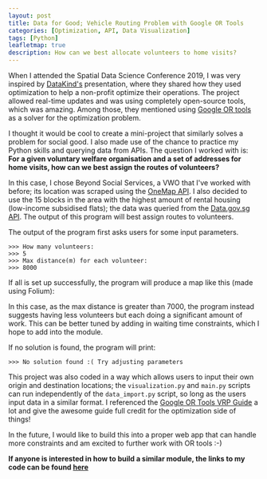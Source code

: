 ```yaml
---
layout: post
title: Data for Good; Vehicle Routing Problem with Google OR Tools
categories: [Optimization, API, Data Visualization]
tags: [Python]
leafletmap: true
description: How can we best allocate volunteers to home visits?
---
```


When I attended the Spatial Data Science Conference 2019, I was very inspired by [DataKind's](https://www.datakind.org/) presentation, where they shared how they used optimization to help a non-profit optimize their operations. The project allowed real-time updates and was using completely open-source tools, which was amazing. Among those, they mentioned using [Google OR tools](https://developers.google.com/optimization) as a solver for the optimization problem. 

I thought it would be cool to create a mini-project that similarly solves a problem for social good. I also made use of the chance to practice my Python skills and querying data from APIs. The question I worked with is: **For a given voluntary welfare organisation and a set of addresses for home visits, how can we best assign the routes of volunteers?**

In this case, I chose Beyond Social Services, a VWO that I've worked with before; its location was scraped using the [OneMap API](https://docs.onemap.sg/). I also decided to use the 15 blocks in the area with the highest amount of rental housing (low-income subsidised flats); the data was queried from the [Data.gov.sg API](https://data.gov.sg/developer). The output of this program will best assign routes to volunteers.

The output of the program first asks users for some input parameters.

```shell
>>> How many volunteers:
>>> 5
>>> Max distance(m) for each volunteer:
>>> 8000
```

If all is set up successfully, the program will produce a map like this (made using Folium):

<iframe style = "position:absolute;width:100%;height:100%;left:0;top:0;border:none !important;">
<!DOCTYPE html>
<head>    
    <meta http-equiv="content-type" content="text/html; charset=UTF-8" />
    
        <script>
            L_NO_TOUCH = false;
            L_DISABLE_3D = false;
        </script>
    
    <script src="https://cdn.jsdelivr.net/npm/leaflet@1.5.1/dist/leaflet.js"></script>
    <script src="https://code.jquery.com/jquery-1.12.4.min.js"></script>
    <script src="https://maxcdn.bootstrapcdn.com/bootstrap/3.2.0/js/bootstrap.min.js"></script>
    <script src="https://cdnjs.cloudflare.com/ajax/libs/Leaflet.awesome-markers/2.0.2/leaflet.awesome-markers.js"></script>
    <link rel="stylesheet" href="https://cdn.jsdelivr.net/npm/leaflet@1.5.1/dist/leaflet.css"/>
    <link rel="stylesheet" href="https://maxcdn.bootstrapcdn.com/bootstrap/3.2.0/css/bootstrap.min.css"/>
    <link rel="stylesheet" href="https://maxcdn.bootstrapcdn.com/bootstrap/3.2.0/css/bootstrap-theme.min.css"/>
    <link rel="stylesheet" href="https://maxcdn.bootstrapcdn.com/font-awesome/4.6.3/css/font-awesome.min.css"/>
    <link rel="stylesheet" href="https://cdnjs.cloudflare.com/ajax/libs/Leaflet.awesome-markers/2.0.2/leaflet.awesome-markers.css"/>
    <link rel="stylesheet" href="https://rawcdn.githack.com/python-visualization/folium/master/folium/templates/leaflet.awesome.rotate.css"/>
    <style>html, body {width: 100%;height: 100%;margin: 0;padding: 0;}</style>
    <style>#map {position:absolute;top:0;bottom:0;right:0;left:0;}</style>
    
            <meta name="viewport" content="width=device-width,
                initial-scale=1.0, maximum-scale=1.0, user-scalable=no" />
            <style>
                #map_89d9655134c54491a09772239bcfbbc0 {
                    position: relative;
                    width: 100.0%;
                    height: 100.0%;
                    left: 0.0%;
                    top: 0.0%;
                }
            </style>
        
</head>
<body>    
    
            <div class="folium-map" id="map_89d9655134c54491a09772239bcfbbc0" ></div>
        
</body>
<script>    
    
            var map_89d9655134c54491a09772239bcfbbc0 = L.map(
                "map_89d9655134c54491a09772239bcfbbc0",
                {
                    center: [1.278261, 103.82337360000001],
                    crs: L.CRS.EPSG3857,
                    zoom: 15,
                    zoomControl: true,
                    preferCanvas: false,
                }
            );

            

        
    
            var tile_layer_2d305dbb321f4d5fab9951b66eaccc39 = L.tileLayer(
                "https://{s}.tile.openstreetmap.org/{z}/{x}/{y}.png",
                {"attribution": "Data by \u0026copy; \u003ca href=\"http://openstreetmap.org\"\u003eOpenStreetMap\u003c/a\u003e, under \u003ca href=\"http://www.openstreetmap.org/copyright\"\u003eODbL\u003c/a\u003e.", "detectRetina": false, "maxNativeZoom": 18, "maxZoom": 18, "minZoom": 0, "noWrap": false, "opacity": 1, "subdomains": "abc", "tms": false}
            ).addTo(map_89d9655134c54491a09772239bcfbbc0);
        
    
            var circle_marker_06ac7343f87848c494c09fa1bef2f974 = L.circleMarker(
                [1.288261, 103.8283736],
                {"bubblingMouseEvents": true, "color": "cadetblue", "dashArray": null, "dashOffset": null, "fill": true, "fillColor": "cadetblue", "fillOpacity": 0.7, "fillRule": "evenodd", "lineCap": "round", "lineJoin": "round", "opacity": 1.0, "radius": 10, "stroke": true, "weight": 3}
            ).addTo(map_89d9655134c54491a09772239bcfbbc0);
        
    
            circle_marker_06ac7343f87848c494c09fa1bef2f974.bindTooltip(
                `<div>
                     <b>Node</b>: 0<br><b>Address:</b> 26, Jalan Klinik, Singapore 160026<br>
                 </div>`,
                {"sticky": true}
            );
        
    
            var circle_marker_576590c7dd9c4a8692e628f5906e8a74 = L.circleMarker(
                [1.288261, 103.8283736],
                {"bubblingMouseEvents": true, "color": "red", "dashArray": null, "dashOffset": null, "fill": true, "fillColor": "red", "fillOpacity": 0.7, "fillRule": "evenodd", "lineCap": "round", "lineJoin": "round", "opacity": 1.0, "radius": 10, "stroke": true, "weight": 3}
            ).addTo(map_89d9655134c54491a09772239bcfbbc0);
        
    
            circle_marker_576590c7dd9c4a8692e628f5906e8a74.bindTooltip(
                `<div>
                     <b>Node</b>: 0<br><b>Address:</b> 26, Jalan Klinik, Singapore 160026<br>
                 </div>`,
                {"sticky": true}
            );
        
    
            var circle_marker_304d17d9b036477689dee62040c88e14 = L.circleMarker(
                [1.288261, 103.8283736],
                {"bubblingMouseEvents": true, "color": "cadetblue", "dashArray": null, "dashOffset": null, "fill": true, "fillColor": "cadetblue", "fillOpacity": 0.7, "fillRule": "evenodd", "lineCap": "round", "lineJoin": "round", "opacity": 1.0, "radius": 10, "stroke": true, "weight": 3}
            ).addTo(map_89d9655134c54491a09772239bcfbbc0);
        
    
            circle_marker_304d17d9b036477689dee62040c88e14.bindTooltip(
                `<div>
                     <b>Node</b>: 0<br><b>Address:</b> 26, Jalan Klinik, Singapore 160026<br>
                 </div>`,
                {"sticky": true}
            );
        
    
            var circle_marker_25c95cc87fd64f909aaca8bc84fb4431 = L.circleMarker(
                [1.2875293, 103.8284641],
                {"bubblingMouseEvents": true, "color": "cadetblue", "dashArray": null, "dashOffset": null, "fill": true, "fillColor": "cadetblue", "fillOpacity": 0.7, "fillRule": "evenodd", "lineCap": "round", "lineJoin": "round", "opacity": 1.0, "radius": 10, "stroke": true, "weight": 3}
            ).addTo(map_89d9655134c54491a09772239bcfbbc0);
        
    
            circle_marker_25c95cc87fd64f909aaca8bc84fb4431.bindTooltip(
                `<div>
                     <b>Node</b>: 6<br><b>Address:</b> 32, Jln Bt Ho Swee, Singapore<br>
                 </div>`,
                {"sticky": true}
            );
        
    
            var circle_marker_69692b65d79b40bf88e739d045c05a70 = L.circleMarker(
                [1.2841611, 103.8160563],
                {"bubblingMouseEvents": true, "color": "cadetblue", "dashArray": null, "dashOffset": null, "fill": true, "fillColor": "cadetblue", "fillOpacity": 0.7, "fillRule": "evenodd", "lineCap": "round", "lineJoin": "round", "opacity": 1.0, "radius": 10, "stroke": true, "weight": 3}
            ).addTo(map_89d9655134c54491a09772239bcfbbc0);
        
    
            circle_marker_69692b65d79b40bf88e739d045c05a70.bindTooltip(
                `<div>
                     <b>Node</b>: 2<br><b>Address:</b> 161, Bt Merah Ctrl, Singapore<br>
                 </div>`,
                {"sticky": true}
            );
        
    
            var circle_marker_219f4b035e034d7bbfc3f0664b4312d6 = L.circleMarker(
                [1.2859148, 103.8030157],
                {"bubblingMouseEvents": true, "color": "cadetblue", "dashArray": null, "dashOffset": null, "fill": true, "fillColor": "cadetblue", "fillOpacity": 0.7, "fillRule": "evenodd", "lineCap": "round", "lineJoin": "round", "opacity": 1.0, "radius": 10, "stroke": true, "weight": 3}
            ).addTo(map_89d9655134c54491a09772239bcfbbc0);
        
    
            circle_marker_219f4b035e034d7bbfc3f0664b4312d6.bindTooltip(
                `<div>
                     <b>Node</b>: 11<br><b>Address:</b> 125, Bt Merah Lane 1, Singapore<br>
                 </div>`,
                {"sticky": true}
            );
        
    
            var circle_marker_f7cb7532b5f44a3f98f2982a0c7e0c6c = L.circleMarker(
                [1.2861242, 103.8048268],
                {"bubblingMouseEvents": true, "color": "cadetblue", "dashArray": null, "dashOffset": null, "fill": true, "fillColor": "cadetblue", "fillOpacity": 0.7, "fillRule": "evenodd", "lineCap": "round", "lineJoin": "round", "opacity": 1.0, "radius": 10, "stroke": true, "weight": 3}
            ).addTo(map_89d9655134c54491a09772239bcfbbc0);
        
    
            circle_marker_f7cb7532b5f44a3f98f2982a0c7e0c6c.bindTooltip(
                `<div>
                     <b>Node</b>: 10<br><b>Address:</b> 119, Bt Merah Lane 1, Singapore<br>
                 </div>`,
                {"sticky": true}
            );
        
    
            var circle_marker_86bb8d7cc00d4746be416040e9e63bbf = L.circleMarker(
                [1.2864623, 103.8098075],
                {"bubblingMouseEvents": true, "color": "cadetblue", "dashArray": null, "dashOffset": null, "fill": true, "fillColor": "cadetblue", "fillOpacity": 0.7, "fillRule": "evenodd", "lineCap": "round", "lineJoin": "round", "opacity": 1.0, "radius": 10, "stroke": true, "weight": 3}
            ).addTo(map_89d9655134c54491a09772239bcfbbc0);
        
    
            circle_marker_86bb8d7cc00d4746be416040e9e63bbf.bindTooltip(
                `<div>
                     <b>Node</b>: 3<br><b>Address:</b> 28, Hoy Fatt Rd, Singapore<br>
                 </div>`,
                {"sticky": true}
            );
        
    
            var circle_marker_4a71b53e1fa54d34a9e02b2ed8874927 = L.circleMarker(
                [1.288261, 103.8283736],
                {"bubblingMouseEvents": true, "color": "red", "dashArray": null, "dashOffset": null, "fill": true, "fillColor": "red", "fillOpacity": 0.7, "fillRule": "evenodd", "lineCap": "round", "lineJoin": "round", "opacity": 1.0, "radius": 10, "stroke": true, "weight": 3}
            ).addTo(map_89d9655134c54491a09772239bcfbbc0);
        
    
            circle_marker_4a71b53e1fa54d34a9e02b2ed8874927.bindTooltip(
                `<div>
                     <b>Node</b>: 0<br><b>Address:</b> 26, Jalan Klinik, Singapore 160026<br>
                 </div>`,
                {"sticky": true}
            );
        
    
            var poly_line_336954756f5e450cb34ba86280be2155 = L.polyline(
                [[1.288261, 103.8283736], [1.2875293, 103.8284641], [1.2841611, 103.8160563], [1.2859148, 103.8030157], [1.2861242, 103.8048268], [1.2864623, 103.8098075], [1.288261, 103.8283736]],
                {"bubblingMouseEvents": true, "color": "blue", "dashArray": null, "dashOffset": null, "fill": false, "fillColor": "blue", "fillOpacity": 0.2, "fillRule": "evenodd", "lineCap": "round", "lineJoin": "round", "noClip": false, "opacity": 1.0, "smoothFactor": 1.0, "stroke": true, "weight": 3}
            ).addTo(map_89d9655134c54491a09772239bcfbbc0);
        
    
            poly_line_336954756f5e450cb34ba86280be2155.bindTooltip(
                `<div>
                     <b>Person ID</b>: 1<br><b>Distance Travelled</b>: 7929m<br>
                 </div>`,
                {"sticky": true}
            );
        
    
            var circle_marker_9686c65ac76844d5a91b8bc9272fd1d7 = L.circleMarker(
                [1.288261, 103.8283736],
                {"bubblingMouseEvents": true, "color": "cadetblue", "dashArray": null, "dashOffset": null, "fill": true, "fillColor": "cadetblue", "fillOpacity": 0.7, "fillRule": "evenodd", "lineCap": "round", "lineJoin": "round", "opacity": 1.0, "radius": 10, "stroke": true, "weight": 3}
            ).addTo(map_89d9655134c54491a09772239bcfbbc0);
        
    
            circle_marker_9686c65ac76844d5a91b8bc9272fd1d7.bindTooltip(
                `<div>
                     <b>Node</b>: 0<br><b>Address:</b> 26, Jalan Klinik, Singapore 160026<br>
                 </div>`,
                {"sticky": true}
            );
        
    
            var circle_marker_f55441a90af24826a85566cb8d2c1b1c = L.circleMarker(
                [1.2803001, 103.8263877],
                {"bubblingMouseEvents": true, "color": "cadetblue", "dashArray": null, "dashOffset": null, "fill": true, "fillColor": "cadetblue", "fillOpacity": 0.7, "fillRule": "evenodd", "lineCap": "round", "lineJoin": "round", "opacity": 1.0, "radius": 10, "stroke": true, "weight": 3}
            ).addTo(map_89d9655134c54491a09772239bcfbbc0);
        
    
            circle_marker_f55441a90af24826a85566cb8d2c1b1c.bindTooltip(
                `<div>
                     <b>Node</b>: 1<br><b>Address:</b> 111, Jln Bt Merah, Singapore<br>
                 </div>`,
                {"sticky": true}
            );
        
    
            var circle_marker_06dfd1035c3a43689f0cfa730612a187 = L.circleMarker(
                [1.270435, 103.8232283],
                {"bubblingMouseEvents": true, "color": "cadetblue", "dashArray": null, "dashOffset": null, "fill": true, "fillColor": "cadetblue", "fillOpacity": 0.7, "fillRule": "evenodd", "lineCap": "round", "lineJoin": "round", "opacity": 1.0, "radius": 10, "stroke": true, "weight": 3}
            ).addTo(map_89d9655134c54491a09772239bcfbbc0);
        
    
            circle_marker_06dfd1035c3a43689f0cfa730612a187.bindTooltip(
                `<div>
                     <b>Node</b>: 7<br><b>Address:</b> 43, Telok Blangah Rise, Singapore<br>
                 </div>`,
                {"sticky": true}
            );
        
    
            var circle_marker_2e02557fa41540789329de1475607d4b = L.circleMarker(
                [1.2724325, 103.8209836],
                {"bubblingMouseEvents": true, "color": "cadetblue", "dashArray": null, "dashOffset": null, "fill": true, "fillColor": "cadetblue", "fillOpacity": 0.7, "fillRule": "evenodd", "lineCap": "round", "lineJoin": "round", "opacity": 1.0, "radius": 10, "stroke": true, "weight": 3}
            ).addTo(map_89d9655134c54491a09772239bcfbbc0);
        
    
            circle_marker_2e02557fa41540789329de1475607d4b.bindTooltip(
                `<div>
                     <b>Node</b>: 9<br><b>Address:</b> 31, Telok Blangah Rise, Singapore<br>
                 </div>`,
                {"sticky": true}
            );
        
    
            var circle_marker_af65a8d61f94453abaab21930d34d0cf = L.circleMarker(
                [1.2784398, 103.8194072],
                {"bubblingMouseEvents": true, "color": "cadetblue", "dashArray": null, "dashOffset": null, "fill": true, "fillColor": "cadetblue", "fillOpacity": 0.7, "fillRule": "evenodd", "lineCap": "round", "lineJoin": "round", "opacity": 1.0, "radius": 10, "stroke": true, "weight": 3}
            ).addTo(map_89d9655134c54491a09772239bcfbbc0);
        
    
            circle_marker_af65a8d61f94453abaab21930d34d0cf.bindTooltip(
                `<div>
                     <b>Node</b>: 14<br><b>Address:</b> 7, Telok Blangah Cres, Singapore<br>
                 </div>`,
                {"sticky": true}
            );
        
    
            var circle_marker_2f33ebe834b345e09a85737e0616f549 = L.circleMarker(
                [1.2784398, 103.8194072],
                {"bubblingMouseEvents": true, "color": "cadetblue", "dashArray": null, "dashOffset": null, "fill": true, "fillColor": "cadetblue", "fillOpacity": 0.7, "fillRule": "evenodd", "lineCap": "round", "lineJoin": "round", "opacity": 1.0, "radius": 10, "stroke": true, "weight": 3}
            ).addTo(map_89d9655134c54491a09772239bcfbbc0);
        
    
            circle_marker_2f33ebe834b345e09a85737e0616f549.bindTooltip(
                `<div>
                     <b>Node</b>: 15<br><b>Address:</b> 7, Telok Blangah Cres, Singapore<br>
                 </div>`,
                {"sticky": true}
            );
        
    
            var circle_marker_0d9224db834b49079da498d0a8b939c7 = L.circleMarker(
                [1.2879695, 103.8281924],
                {"bubblingMouseEvents": true, "color": "cadetblue", "dashArray": null, "dashOffset": null, "fill": true, "fillColor": "cadetblue", "fillOpacity": 0.7, "fillRule": "evenodd", "lineCap": "round", "lineJoin": "round", "opacity": 1.0, "radius": 10, "stroke": true, "weight": 3}
            ).addTo(map_89d9655134c54491a09772239bcfbbc0);
        
    
            circle_marker_0d9224db834b49079da498d0a8b939c7.bindTooltip(
                `<div>
                     <b>Node</b>: 4<br><b>Address:</b> 28, Jln Klinik, Singapore<br>
                 </div>`,
                {"sticky": true}
            );
        
    
            var circle_marker_5cd905d49f614b71a809040ca1f75061 = L.circleMarker(
                [1.288261, 103.8283736],
                {"bubblingMouseEvents": true, "color": "red", "dashArray": null, "dashOffset": null, "fill": true, "fillColor": "red", "fillOpacity": 0.7, "fillRule": "evenodd", "lineCap": "round", "lineJoin": "round", "opacity": 1.0, "radius": 10, "stroke": true, "weight": 3}
            ).addTo(map_89d9655134c54491a09772239bcfbbc0);
        
    
            circle_marker_5cd905d49f614b71a809040ca1f75061.bindTooltip(
                `<div>
                     <b>Node</b>: 0<br><b>Address:</b> 26, Jalan Klinik, Singapore 160026<br>
                 </div>`,
                {"sticky": true}
            );
        
    
            var poly_line_4fe0fecc50c444c581ee0fdf48653c55 = L.polyline(
                [[1.288261, 103.8283736], [1.2803001, 103.8263877], [1.270435, 103.8232283], [1.2724325, 103.8209836], [1.2784398, 103.8194072], [1.2784398, 103.8194072], [1.2879695, 103.8281924], [1.288261, 103.8283736]],
                {"bubblingMouseEvents": true, "color": "green", "dashArray": null, "dashOffset": null, "fill": false, "fillColor": "green", "fillOpacity": 0.2, "fillRule": "evenodd", "lineCap": "round", "lineJoin": "round", "noClip": false, "opacity": 1.0, "smoothFactor": 1.0, "stroke": true, "weight": 3}
            ).addTo(map_89d9655134c54491a09772239bcfbbc0);
        
    
            poly_line_4fe0fecc50c444c581ee0fdf48653c55.bindTooltip(
                `<div>
                     <b>Person ID</b>: 2<br><b>Distance Travelled</b>: 7271m<br>
                 </div>`,
                {"sticky": true}
            );
        
    
            var circle_marker_bb7a5f6984134266a61ceee1b1d7e950 = L.circleMarker(
                [1.288261, 103.8283736],
                {"bubblingMouseEvents": true, "color": "cadetblue", "dashArray": null, "dashOffset": null, "fill": true, "fillColor": "cadetblue", "fillOpacity": 0.7, "fillRule": "evenodd", "lineCap": "round", "lineJoin": "round", "opacity": 1.0, "radius": 10, "stroke": true, "weight": 3}
            ).addTo(map_89d9655134c54491a09772239bcfbbc0);
        
    
            circle_marker_bb7a5f6984134266a61ceee1b1d7e950.bindTooltip(
                `<div>
                     <b>Node</b>: 0<br><b>Address:</b> 26, Jalan Klinik, Singapore 160026<br>
                 </div>`,
                {"sticky": true}
            );
        
    
            var circle_marker_4a8d4ac57e68450286de497aab701231 = L.circleMarker(
                [1.2869202, 103.8328117],
                {"bubblingMouseEvents": true, "color": "cadetblue", "dashArray": null, "dashOffset": null, "fill": true, "fillColor": "cadetblue", "fillOpacity": 0.7, "fillRule": "evenodd", "lineCap": "round", "lineJoin": "round", "opacity": 1.0, "radius": 10, "stroke": true, "weight": 3}
            ).addTo(map_89d9655134c54491a09772239bcfbbc0);
        
    
            circle_marker_4a8d4ac57e68450286de497aab701231.bindTooltip(
                `<div>
                     <b>Node</b>: 8<br><b>Address:</b> 2C, Boon Tiong Rd, Singapore<br>
                 </div>`,
                {"sticky": true}
            );
        
    
            var circle_marker_2d1e7fcf52ea4c0895f655890a817d5b = L.circleMarker(
                [1.287945, 103.8187603],
                {"bubblingMouseEvents": true, "color": "cadetblue", "dashArray": null, "dashOffset": null, "fill": true, "fillColor": "cadetblue", "fillOpacity": 0.7, "fillRule": "evenodd", "lineCap": "round", "lineJoin": "round", "opacity": 1.0, "radius": 10, "stroke": true, "weight": 3}
            ).addTo(map_89d9655134c54491a09772239bcfbbc0);
        
    
            circle_marker_2d1e7fcf52ea4c0895f655890a817d5b.bindTooltip(
                `<div>
                     <b>Node</b>: 13<br><b>Address:</b> 80, Redhill Lane, Singapore<br>
                 </div>`,
                {"sticky": true}
            );
        
    
            var circle_marker_677523a073a641a496252ab5c67a9ef1 = L.circleMarker(
                [1.287945, 103.8187603],
                {"bubblingMouseEvents": true, "color": "cadetblue", "dashArray": null, "dashOffset": null, "fill": true, "fillColor": "cadetblue", "fillOpacity": 0.7, "fillRule": "evenodd", "lineCap": "round", "lineJoin": "round", "opacity": 1.0, "radius": 10, "stroke": true, "weight": 3}
            ).addTo(map_89d9655134c54491a09772239bcfbbc0);
        
    
            circle_marker_677523a073a641a496252ab5c67a9ef1.bindTooltip(
                `<div>
                     <b>Node</b>: 12<br><b>Address:</b> 80, Redhill Lane, Singapore<br>
                 </div>`,
                {"sticky": true}
            );
        
    
            var circle_marker_2663523c5fbe4ed19710647e3adc73d8 = L.circleMarker(
                [1.286411, 103.8098657],
                {"bubblingMouseEvents": true, "color": "cadetblue", "dashArray": null, "dashOffset": null, "fill": true, "fillColor": "cadetblue", "fillOpacity": 0.7, "fillRule": "evenodd", "lineCap": "round", "lineJoin": "round", "opacity": 1.0, "radius": 10, "stroke": true, "weight": 3}
            ).addTo(map_89d9655134c54491a09772239bcfbbc0);
        
    
            circle_marker_2663523c5fbe4ed19710647e3adc73d8.bindTooltip(
                `<div>
                     <b>Node</b>: 5<br><b>Address:</b> 28, Jln Bt Merah, Singapore<br>
                 </div>`,
                {"sticky": true}
            );
        
    
            var circle_marker_086a5895d090458ebd9e7acbf6b25703 = L.circleMarker(
                [1.288261, 103.8283736],
                {"bubblingMouseEvents": true, "color": "red", "dashArray": null, "dashOffset": null, "fill": true, "fillColor": "red", "fillOpacity": 0.7, "fillRule": "evenodd", "lineCap": "round", "lineJoin": "round", "opacity": 1.0, "radius": 10, "stroke": true, "weight": 3}
            ).addTo(map_89d9655134c54491a09772239bcfbbc0);
        
    
            circle_marker_086a5895d090458ebd9e7acbf6b25703.bindTooltip(
                `<div>
                     <b>Node</b>: 0<br><b>Address:</b> 26, Jalan Klinik, Singapore 160026<br>
                 </div>`,
                {"sticky": true}
            );
        
    
            var poly_line_f1918756935e4c1391eb0c9cde5b8485 = L.polyline(
                [[1.288261, 103.8283736], [1.2869202, 103.8328117], [1.287945, 103.8187603], [1.287945, 103.8187603], [1.286411, 103.8098657], [1.288261, 103.8283736]],
                {"bubblingMouseEvents": true, "color": "purple", "dashArray": null, "dashOffset": null, "fill": false, "fillColor": "purple", "fillOpacity": 0.2, "fillRule": "evenodd", "lineCap": "round", "lineJoin": "round", "noClip": false, "opacity": 1.0, "smoothFactor": 1.0, "stroke": true, "weight": 3}
            ).addTo(map_89d9655134c54491a09772239bcfbbc0);
        
    
            poly_line_f1918756935e4c1391eb0c9cde5b8485.bindTooltip(
                `<div>
                     <b>Person ID</b>: 3<br><b>Distance Travelled</b>: 7486m<br>
                 </div>`,
                {"sticky": true}
            );
        
    
            var circle_marker_f31fa2195e1343f39bff4edf00e27430 = L.circleMarker(
                [1.288261, 103.8283736],
                {"bubblingMouseEvents": true, "color": "cadetblue", "dashArray": null, "dashOffset": null, "fill": true, "fillColor": "cadetblue", "fillOpacity": 0.7, "fillRule": "evenodd", "lineCap": "round", "lineJoin": "round", "opacity": 1.0, "radius": 10, "stroke": true, "weight": 3}
            ).addTo(map_89d9655134c54491a09772239bcfbbc0);
        
    
            circle_marker_f31fa2195e1343f39bff4edf00e27430.bindTooltip(
                `<div>
                     <b>Node</b>: 0<br><b>Address:</b> 26, Jalan Klinik, Singapore 160026<br>
                 </div>`,
                {"sticky": true}
            );
        
    
            var circle_marker_91da1b95bad04038a641a4eb308d56a1 = L.circleMarker(
                [1.288261, 103.8283736],
                {"bubblingMouseEvents": true, "color": "red", "dashArray": null, "dashOffset": null, "fill": true, "fillColor": "red", "fillOpacity": 0.7, "fillRule": "evenodd", "lineCap": "round", "lineJoin": "round", "opacity": 1.0, "radius": 10, "stroke": true, "weight": 3}
            ).addTo(map_89d9655134c54491a09772239bcfbbc0);
        
    
            circle_marker_91da1b95bad04038a641a4eb308d56a1.bindTooltip(
                `<div>
                     <b>Node</b>: 0<br><b>Address:</b> 26, Jalan Klinik, Singapore 160026<br>
                 </div>`,
                {"sticky": true}
            );
        
</script>
</iframe>


In this case, as the max distance is greater than 7000, the program instead suggests having less volunteers but each doing a significant amount of work. This can be better tuned by adding in waiting time constraints, which I hope to add into the module. 

If no solution is found, the program will print:

```shell
>>> No solution found :( Try adjusting parameters
```

This project was also coded in a way which allows users to input their own origin and destination locations; the `visualization.py` and `main.py` scripts can run independently of the `data_import.py` script, so long as the users input data in a similar format. I referenced the [Google OR Tools VRP Guide](https://developers.google.com/optimization/routing/vrp) a lot and give the awesome guide full credit for the optimization side of things!

In the future, I would like to build this into a proper web app that can handle more constraints and am excited to further work with OR tools :-)

**If anyone is interested in how to build a similar module, the links to my code can be found [here](https://github.com/jolene-lim/personal_projects/tree/master/google-OR)**
